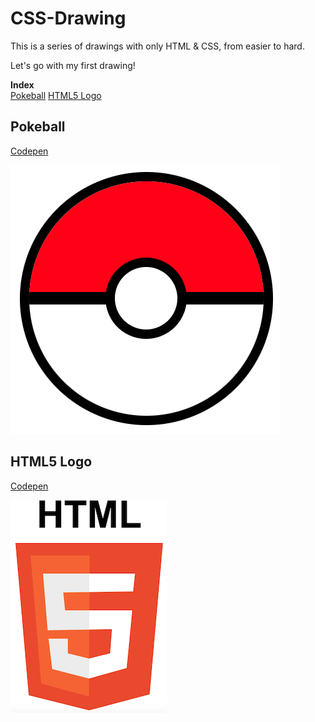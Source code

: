 # CSS-Drawing

This is a series of drawings with only HTML & CSS, from easier to hard.

Let's go with my first drawing!

**Index**<br>
[Pokeball](https://github.com/mikelweb/CSS-Drawing/tree/main#pokeball)
[HTML5 Logo](https://github.com/mikelweb/CSS-Drawing/tree/main#html5-logo)

## Pokeball
<a href="https://codepen.io/mikelweb/pen/mybvNJx?editors=1100" target="_blank">Codepen</a>

![pokeball](Pokeball/pokeball.png?raw=true)

## HTML5 Logo
<a href="https://codepen.io/mikelweb/pen/zxObBbx?editors=1100" target="_blank">Codepen</a>

![pokeball](Logo%20HTML5/HTML5-logo.png?raw=true)